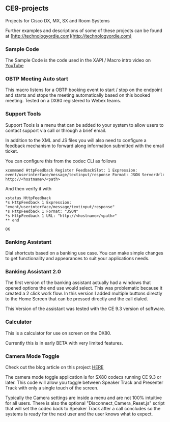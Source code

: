 ## CE9-projects
Projects for Cisco DX, MX, SX and Room Systems

Further examples and descriptions of some of these projects can be found at
[http://technologyordie.com](http://technologyordie.com)

### Sample Code
The Sample Code is the code used in the XAPI / Macro intro
video on [YouTube](https://youtu.be/9QHb05iSPBI)


### OBTP Meeting Auto start

This macro listens for a OBTP booking event to start / stop on the endpoint and starts and stops the meeting
automatically based on this booked meeting.  Tested on a DX80 registered to Webex teams.

### Support Tools
Support Tools is a menu that can be added to your system to allow users to contact support via call or through a brief email.

In addition to the XML and JS files you will also need to configure a feedback
mechanism to forward along information submitted with the email ticket.

You can configure this from the codec CLI as follows

```
xcommand HttpFeedback Register FeedbackSlot: 1 Expression: event/userinterface/message/textinput/response Format: JSON ServerUrl: http://<hostname>/<path>
```

And then verify it with

```
xstatus HttpFeedback
*s HttpFeedback 1 Expression: "event/userinterface/message/textinput/response"
*s HttpFeedback 1 Format: "JSON"
*s HttpFeedback 1 URL: "http://<hostname>/<path>"
** end

OK
```



### Banking Assistant
Dial shortcuts based on a banking use case.  You can make simple changes to get
functionality and appearances to suit your applications needs.


### Banking Assistant 2.0
The first version of the banking assistant actually had a windows that opened
options the end use would select.  This was problematic because it created a 2
click work flow.  In this version I added multiple buttons directly to the Home
Screen that can be pressed directly and the call dialed.

This Version of the assistant was tested with the CE 9.3 version of software.

### Calculator
This is a calculator for use on screen on the DX80.

Currently this is in early BETA with very limited features.

### Camera Mode Toggle

Check out the blog article on this project [HERE](http://technologyordie.com/cisco-sx80-presenter-track-speaker-track-toggle-macro)

The camera mode toggle application is for SX80 codecs running CE 9.3 or later.
This code will allow you toggle between Speaker Track and Presenter Track with
only a single touch of the screen.  

Typically the Camera settings are inside a menu and are not 100% intuitive for
all users.  There is also the optional "Disconnect_Camera_Reset.js" script that
will set the codec back to Speaker Track after a call concludes so the systems
is ready for the next user and the user knows what to expect.
